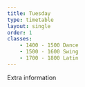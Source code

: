 ```yaml
---
title: Tuesday
type: timetable
layout: single
order: 1
classes:
    - 1400 - 1500 Dance
    - 1500 - 1600 Swing
    - 1700 - 1800 Latin
---
```


Extra information